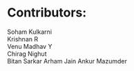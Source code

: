 # Contributors:
Soham Kulkarni  
Krishnan R  
Venu Madhav Y  
Chirag Nighut  
Bitan Sarkar
Arham Jain
Ankur Mazumder

